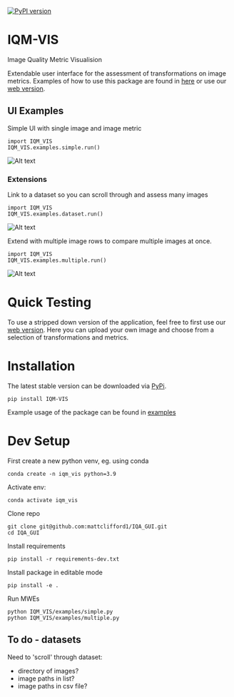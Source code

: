 [![PyPI version](https://badge.fury.io/py/IQM-VIS.svg)](https://badge.fury.io/py/IQM-VIS)

# IQM-VIS
Image Quality Metric Visualision

Extendable user interface for the assessment of transformations on image metrics. Examples of how to use this package are found in [here](https://github.com/mattclifford1/IQM-VIS/tree/main/IQM_VIS/examples) or use our [web version](https://huggingface.co/spaces/mattclifford1/IQM-VIS).

## UI Examples
Simple UI with single image and image metric
```
import IQM_VIS
IQM_VIS.examples.simple.run()
```
![Alt text](https://github.com/mattclifford1/IQM-VIS/blob/main/pics/ui-simple.png?raw=true "Simple UI")

### Extensions
Link to a dataset so you can scroll through and assess many images
```
import IQM_VIS
IQM_VIS.examples.dataset.run()
```
![Alt text](https://github.com/mattclifford1/IQM-VIS/blob/main/pics/ui-dataset.png?raw=true "Dataset UI")

Extend with multiple image rows to compare multiple images at once.
```
import IQM_VIS
IQM_VIS.examples.multiple.run()
```
![Alt text](https://github.com/mattclifford1/IQM-VIS/blob/main/pics/ui-multi.png?raw=true "Multi UI")

# Quick Testing
To use a stripped down version of the application, feel free to first use our [web version](https://huggingface.co/spaces/mattclifford1/IQM-VIS). Here you can upload your own image and choose from a selection of transformations and metrics.

# Installation
The latest stable version can be downloaded via [PyPi](https://pypi.org/project/IQM-VIS).
```
pip install IQM-VIS
```
Example usage of the package can be found in [examples](https://github.com/mattclifford1/IQM-VIS/tree/main/IQM_VIS/examples)

# Dev Setup
First create a new python venv, eg. using conda
```
conda create -n iqm_vis python=3.9
```
Activate env:
```
conda activate iqm_vis
```
Clone repo
```
git clone git@github.com:mattclifford1/IQA_GUI.git
cd IQA_GUI
```
Install requirements
```
pip install -r requirements-dev.txt
```
Install package in editable mode
```
pip install -e .
```
Run MWEs
```
python IQM_VIS/examples/simple.py
python IQM_VIS/examples/multiple.py
```

## To do - datasets
Need to 'scroll' through dataset:
  - directory of images?
  - image paths in list?
  - image paths in csv file?
